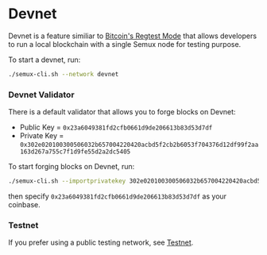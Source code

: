 # Devnet 

Devnet is a feature similiar to [Bitcoin's Regtest Mode](https://bitcoin.org/en/glossary/regression-test-mode) that allows developers to run a local blockchain with a single Semux node for testing purpose.

To start a devnet, run:

```bash
./semux-cli.sh --network devnet
```

### Devnet Validator

There is a default validator that allows you to forge blocks on Devnet:

- Public Key = `0x23a6049381fd2cfb0661d9de206613b83d53d7df`
- Private Key = `0x302e020100300506032b657004220420acbd5f2cb2b6053f704376d12df99f2aa163d267a755c7f1d9fe55d2a2dc5405`

To start forging blocks on Devnet, run:
```bash
./semux-cli.sh --importprivatekey 302e020100300506032b657004220420acbd5f2cb2b6053f704376d12df99f2aa163d267a755c7f1d9fe55d2a2dc5405
```
then specify `0x23a6049381fd2cfb0661d9de206613b83d53d7df` as your coinbase.

### Testnet

If you prefer using a public testing network, see [Testnet](./Testnet.md).
